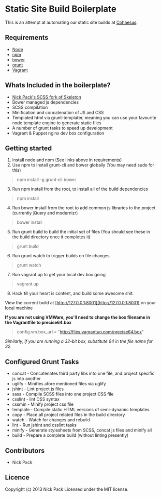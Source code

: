 # Static Site Build Boilerplate
This is an attempt at automating our static site builds at [Cohaesus](http://www.cohaesus.co.uk).

## Requirements
* [Node](http://nodejs.org/)
* [npm](https://npmjs.org/)
* [bower](http://twitter.github.com/bower/)
* [grunt](http://gruntjs.com/)
* [Vagrant](http://www.vagrantup.com/)

## Whats Included in the boilerplate?

* [Nick Pack's SCSS fork of Skeleton](https://github.com/nickpack/Skeleton-SCSS)
* Bower managed js dependencies
* SCSS compilation
* Minification and concatenation of JS and CSS
* Templated html via grunt-templater, meaning you can use your favourite node template engine to generate static files
* A number of grunt tasks to speed up development
* Vagrant & Puppet nginx dev box configuration

## Getting started
1. Install node and npm (See links above in requirements)
2. Use npm to install grunt-cli and bower globally (You may need sudo for this) 
> npm install -g grunt-cli bower
3. Run npm install from the root, to install all of the build dependencies
> npm install
4. Run bower install from the root to add common js libraries to the project (currently jQuery and modernizr)
> bower install
5. Run grunt build to build the initial set of files (You should see these in the build directory once it completes it)
> grunt build
6. Run grunt watch to trigger builds on file changes
> grunt watch
7. Run vagrant up to get your local dev box going 
> vagrant up
8. Hack till your heart is content, and build some awesome shit.


View the current build at [http://127.0.0.1:8001](http://127.0.0.1:8001) on your local machine 

**If you are not using VMWare, you'll need to change the box filename in the Vagrantfile to precise64.box**
> config.vm.box_url = "http://files.vagrantup.com/precise64.box"

*Similarly, if you are running a 32-bit box, substitute 64 in the file name for 32.*

## Configured Grunt Tasks
* concat - Concatenates third party libs into one file, and project specific js into another
* uglify - Minifies afore mentioned files via uglify
* jshint - Lint project js files
* sass - Compile SCSS files into one project CSS file
* csslint - lint CSS syntax
* cssmin - Minify project css file
* template - Compile static HTML versions of semi-dynamic templates
* copy - Place all project related files in the build directory
* watch - Watch for changes and rebuild
* lint - Run jshint and csslint tasks
* minify - Generate stylesheets from SCSS, concat js files and minify all
* build - Prepare a complete build (without linting presently)

## Contributors
* Nick Pack

## Licence
Copyright (c) 2013 Nick Pack
Licensed under the MIT license.	